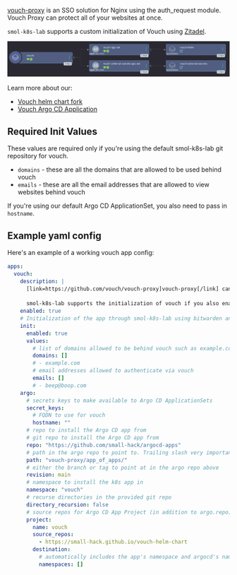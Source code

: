 [vouch-proxy](https://github.com/vouch/vouch-proxy) is an SSO solution for Nginx using the auth_request module. Vouch Proxy can protect all of your websites at once.

`smol-k8s-lab` supports a custom initialization of Vouch using [Zitadel](/k8s_apps/zitadel.md).

<a href="../../assets/images/screenshots/vouch_screenshot.png">
<img src="../../assets/images/screenshots/vouch_screenshot.png" alt="Screenshot of the Argo CD web interface showing the vouch app of apps in tree view mode. It has two children: vouch-appset which has a children of vouch-helm, and vouch-external-secrets-appset which has a child of vouch-external-secrets">
</a>

Learn more about our:

- [Vouch helm chart fork](https://small-hack.github.io/vouch-helm-chart)
- [Vouch Argo CD Application](https://github.com/small-hack/argocd-apps/tree/main/vouch-proxy)


## Required Init Values
These values are required only if you're using the default smol-k8s-lab git repository for vouch.

- `domains` - these are all the domains that are allowed to be used behind vouch
- `emails` - these are all the email addresses that are allowed to view websites behind vouch

If you're using our default Argo CD ApplicationSet, you also need to pass in `hostname`.

## Example yaml config

Here's an example of a working vouch app config:

```yaml
apps:
  vouch:
    description: |
      [link=https://github.com/vouch/vouch-proxy]vouch-proxy[/link] can help you forward requests for OIDC authentication to any ingress source that doesn't already have it. Super useful for web pages like prometheus's UI.

      smol-k8s-lab supports the initialization of vouch if you also enable zitadel by creating OIDC applications and credentials and your vouch-proxy Kubernetes Secret.
    enabled: true
    # Initialization of the app through smol-k8s-lab using bitwarden and/or k8s secrets
    init:
      enabled: true
      values:
        # list of domains allowed to be behind vouch such as example.com
        domains: []
        # - example.com
        # email addresses allowed to authenticate via vouch
        emails: []
        # - beep@boop.com
    argo:
      # secrets keys to make available to Argo CD ApplicationSets
      secret_keys:
        # FQDN to use for vouch
        hostname: ""
      # repo to install the Argo CD app from
      # git repo to install the Argo CD app from
      repo: "https://github.com/small-hack/argocd-apps"
      # path in the argo repo to point to. Trailing slash very important!
      path: "vouch-proxy/app_of_apps/"
      # either the branch or tag to point at in the argo repo above
      revision: main
      # namespace to install the k8s app in
      namespace: "vouch"
      # recurse directories in the provided git repo
      directory_recursion: false
      # source repos for Argo CD App Project (in addition to argo.repo)
      project:
        name: vouch
        source_repos:
          - https://small-hack.github.io/vouch-helm-chart
        destination:
          # automatically includes the app's namespace and argocd's namespace
          namespaces: []
```
